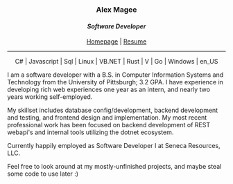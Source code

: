 <h3 align="center">Alex Magee</h3>
<h4 align="center"><i>Software Developer</i></h4>

<p align="center"><a href="https://xmagee.com">Homepage</a> | <a href="https://github.com/xmagee/resume/releases/latest/download/resume.pdf">Resume</a></p>

-----

<p align="center">C# | Javascript | Sql | Linux | VB.NET | Rust | V | Go | Windows | en_US<p>

<p>
I am a software developer with a B.S. in Computer Information Systems and Technology from the University of Pittsburgh; 3.2 GPA. I have experience in  developing rich web experiences one year as an intern, and nearly two years working self-employed. 
  
My skillset includes database config/development, backend development and testing, and frontend design and implementation. My most recent professional work has been focused on backend development of REST webapi's and internal tools utilizing the dotnet ecosystem.
</p>

<p>
  Currently happily employed as Software Developer I at Seneca Resources, LLC.
</p>

Feel free to look around at my mostly-unfinished projects, and maybe steal some code to use later :)
